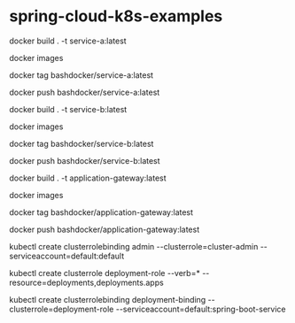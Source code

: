 # spring-cloud-k8s-examples

docker build . -t service-a:latest

docker images

docker tag <image-id> bashdocker/service-a:latest
  
docker push bashdocker/service-a:latest


docker build . -t service-b:latest

docker images

docker tag <image-id> bashdocker/service-b:latest
  
docker push bashdocker/service-b:latest


docker build . -t application-gateway:latest

docker images

docker tag <image-id> bashdocker/application-gateway:latest
  
docker push bashdocker/application-gateway:latest


kubectl create clusterrolebinding admin --clusterrole=cluster-admin --serviceaccount=default:default

kubectl create clusterrole deployment-role --verb=* --resource=deployments,deployments.apps

kubectl create clusterrolebinding deployment-binding --clusterrole=deployment-role --serviceaccount=default:spring-boot-service

